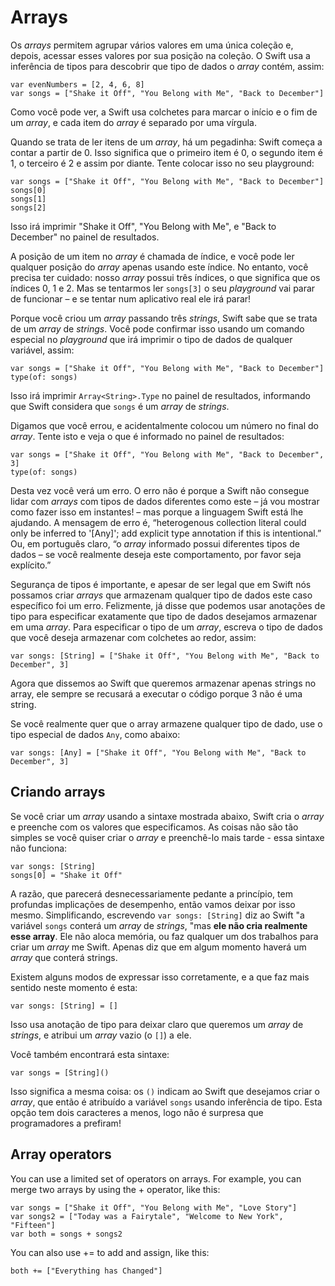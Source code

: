 # Arrays

Os *arrays* permitem agrupar vários valores em uma única coleção e, depois, acessar esses valores por sua posição na coleção. O Swift usa a inferência de tipos para descobrir que tipo de dados o *array* contém, assim:

    var evenNumbers = [2, 4, 6, 8]
    var songs = ["Shake it Off", "You Belong with Me", "Back to December"]

Como você pode ver, a Swift usa colchetes para marcar o início e o fim de um *array*, e cada item do *array* é separado por uma vírgula.

Quando se trata de ler itens de um *array*, há um pegadinha: Swift começa a contar a partir de 0. Isso significa que o primeiro item é 0, o segundo item é 1, o terceiro é 2 e assim por diante. Tente colocar isso no seu playground:

    var songs = ["Shake it Off", "You Belong with Me", "Back to December"]
    songs[0]
    songs[1]
    songs[2]

Isso irá imprimir "Shake it Off", "You Belong with Me", e "Back to December" no painel de resultados.

A posição de um item no *array* é chamada de índice, e você pode ler qualquer posição do *array* apenas usando este índice. No entanto, você precisa ter cuidado: nosso *array* possui três índices, o que significa que os índices 0, 1 e 2. Mas se tentarmos ler `songs[3]` o seu *playground* vai parar de funcionar – e se tentar num aplicativo real ele irá parar!

Porque você criou um *array* passando três *strings*, Swift sabe que se trata de um *array* de *strings*. Você pode confirmar isso usando um comando especial no *playground* que irá imprimir o tipo de dados de qualquer variável, assim:

    var songs = ["Shake it Off", "You Belong with Me", "Back to December"]
    type(of: songs)

Isso irá imprimir `Array<String>.Type` no painel de resultados, informando que Swift considera que `songs` é um *array* de *strings*.

Digamos que você errou, e acidentalmente colocou um número no final do *array*. Tente isto e veja o que é informado no painel de resultados:

    var songs = ["Shake it Off", "You Belong with Me", "Back to December", 3]
    type(of: songs)

Desta vez você verá um erro. O erro não é porque a Swift não consegue lidar com *arrays* com tipos de dados diferentes como este – já vou mostrar como fazer isso em instantes! – mas porque a linguagem Swift está lhe ajudando. A mensagem de erro é, “heterogenous collection literal could only be inferred to '[Any]'; add explicit type annotation if this is intentional.” Ou, em português claro, “o *array* informado possui diferentes tipos de dados – se você realmente deseja este comportamento, por favor seja explícito.”

Segurança de tipos é importante, e apesar de ser legal que em Swift nós possamos criar *arrays* que armazenam qualquer tipo de dados este caso específico foi um erro. Felizmente, já disse que podemos usar anotações de tipo para especificar exatamente que tipo de dados desejamos armazenar em uma *array*. Para especificar o tipo de um *array*, escreva o tipo de dados que você deseja armazenar com colchetes ao redor, assim:

    var songs: [String] = ["Shake it Off", "You Belong with Me", "Back to December", 3]

Agora que dissemos ao Swift que queremos armazenar apenas strings no array, ele sempre se recusará a executar o código porque 3 não é uma string.

Se você realmente quer que o array armazene qualquer tipo de dado, use o tipo especial de dados `Any`, como abaixo:

    var songs: [Any] = ["Shake it Off", "You Belong with Me", "Back to December", 3]


## Criando arrays

Se você criar um *array* usando a sintaxe mostrada abaixo, Swift cria o *array* e preenche com os valores que especificamos. As coisas não são tão simples se você quiser criar o *array* e preenchê-lo mais tarde - essa sintaxe não funciona:

    var songs: [String]
    songs[0] = "Shake it Off"

A razão, que parecerá desnecessariamente pedante a princípio, tem profundas implicações de desempenho, então vamos deixar por isso mesmo. Simplificando, escrevendo `var songs: [String]` diz ao Swift "a variável `songs` conterá um *array* de *strings*, "mas **ele não cria realmente esse array**. Ele não aloca memória, ou faz qualquer um dos trabalhos para criar um *array* me Swift. Apenas diz que em algum momento haverá um *array* que conterá strings.

Existem alguns modos de expressar isso corretamente, e a que faz mais sentido neste momento é esta:

    var songs: [String] = []

Isso usa anotação de tipo para deixar claro que queremos um *array* de *strings*, e atribui um *array* vazio (o `[]`) a ele.

Você também encontrará esta sintaxe:

    var songs = [String]()

Isso significa a mesma coisa: os `()` indicam ao Swift que desejamos criar o *array*, que então é atribuído a variável `songs` usando inferência de tipo. Esta opção tem dois caracteres a menos, logo não é surpresa que programadores a prefiram!


## Array operators

You can use a limited set of operators on arrays. For example, you can merge two arrays by using the + operator, like this:

    var songs = ["Shake it Off", "You Belong with Me", "Love Story"]
    var songs2 = ["Today was a Fairytale", "Welcome to New York", "Fifteen"]
    var both = songs + songs2

You can also use += to add and assign, like this:

    both += ["Everything has Changed"]